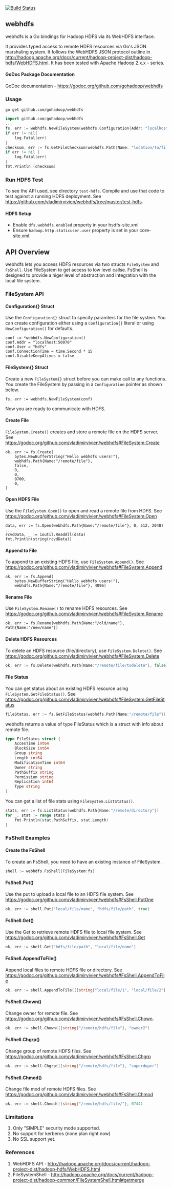 [![Build Status](https://drone.io/github.com/gohadoop/webhdfs/status.png)](https://drone.io/github.com/vladimirvivien/webhdfs/latest)

## webhdfs 
webhdfs is a Go bindings for Hadoop HDFS via its WebHDFS interface.  

It provides typed access to remote HDFS resources via Go's JSON marshaling system.  It follows the WebHDFS JSON protocol outline in  http://hadoop.apache.org/docs/current/hadoop-project-dist/hadoop-hdfs/WebHDFS.html.  It has been tested with Apache Hadoop 2.x.x - series.

#### GoDoc Package Documentation
GoDoc documentation - https://godoc.org/github.com/gohadoop/webhdfs

### Usage
```
go get github.com/gohadoop/webhdfs
```
```go
import github.com/gohadoop/webhdfs
...
fs, err := webhdfs.NewFileSystem(webhdfs.Configuration{Addr: "localhost:50070", User: "hdfs"})
if err != nil{
	log.Fatal(err)
}
checksum, err := fs.GetFileChecksum(webhdfs.Path{Name: "location/to/file"})
if err != nil {
	log.Fatal(err)
}
fmt.Println (checksum)
```

### Run HDFS Test
To see the API used, see directory `test-hdfs`. Compile and use that code to test against a running  HDFS deployment.  See https://github.com/vladimirvivien/webhdfs/tree/master/test-hdfs.

#### HDFS Setup
* Enable `dfs.webhdfs.enabled` property in your hsdfs-site.xml 
* Ensure `hadoop.http.staticuser.user` property is set in your core-site.xml.


## API Overview
webhdfs lets you access HDFS resources via two structs `FileSystem` and `FsShell`.  Use FileSystem to get access to low level callse.  FsShell is designed to provide a higer level of abstraction and integration with the local file system.

### FileSystem API 
#### Configuration{} Struct
Use the `Configuration{}` struct to specify paramters for the file system.  You can create configuration either using a `Configuration{}` literal or using `NewConfiguration()` for defaults. 

```
conf := *webhdfs.NewConfiguration()
conf.Addr = "localhost:50070"
conf.User = "hdfs"
conf.ConnectionTime = time.Second * 15
conf.DisableKeepAlives = false 
```

#### FileSystem{} Struct
Create a new `FileSystem{}` struct before you can make call to any functions.  You create the FileSystem by passing in a `Configuration` pointer as shown below. 
```
fs, err := webhdfs.NewFileSystem(conf)
```
Now you are ready to communicate with HDFS.

#### Create File
`FileSystem.Create()` creates and store a remote file on the HDFS server.
See https://godoc.org/github.com/vladimirvivien/webhdfs#FileSystem.Create
```
ok, err := fs.Create(
    bytes.NewBufferString("Hello webhdfs users!"),
	webhdfs.Path{Name:"/remote/file"},
	false,
	0,
	0,
	0700,
	0,
)
```

#### Open HDFS File
Use the `FileSystem.Open()` to open and read a remote file from HDFS.  See https://godoc.org/github.com/vladimirvivien/webhdfs#FileSystem.Open
```
data, err := fs.Open(webhdfs.Path{Name:"/remote/file"}, 0, 512, 2048)
...
rcvdData, _ := ioutil.ReadAll(data)
fmt.Println(string(rcvdData))

```

#### Append to File
To append to an existing HDFS file, use `FileSystem.Append()`.  See https://godoc.org/github.com/vladimirvivien/webhdfs#FileSystem.Append
```
ok, err := fs.Append(
    bytes.NewBufferString("Hello webhdfs users!"),
    webhdfs.Path{Name:"/remote/file"}, 4096)
```

#### Rename File
Use `FileSystem.Rename()` to rename HDFS resources. See https://godoc.org/github.com/vladimirvivien/webhdfs#FileSystem.Rename
```
ok, err := fs.Rename(webhdfs.Path{Name:"/old/name"}, Path{Name:"/new/name"})
```

#### Delete HDFS Resources
To delete an HDFS resource (file/directory), use `FileSystem.Delete()`.  See https://godoc.org/github.com/vladimirvivien/webhdfs#FileSystem.Delete
```go
ok, err := fs.Delete(webhdfs.Path{Name:"/remote/file/todelete"}, false)
```

#### File Status
You can get status about an existing HDFS resource using `FileSystem.GetFileStatus()`. See https://godoc.org/github.com/vladimirvivien/webhdfs#FileSystem.GetFileStatus

```go
fileStatus, err := fs.GetFileStatus(webhdfs.Path{Name:"/remote/file"})
```
webhdfs returns a value of type FileStatus which is a struct with info about remote file.
```go
type FileStatus struct {
	AccesTime int64
    BlockSize int64
    Group string
    Length int64
    ModificationTime int64
    Owner string
    PathSuffix string
    Permission string
    Replication int64
    Type string
}
```
You can get a list of file stats using `FileSystem.ListStatus()`.
```go
stats, err := fs.ListStatus(webhdfs.Path{Name:"/remote/directory"})
for _, stat := range stats {
    fmt.Println(stat.PathSuffix, stat.Length)
}
```
### FsShell Examples
#### Create the FsShell
To create an FsShell, you need to have an existing instance of FileSystem.
```go
shell := webhdfs.FsShell{FileSystem:fs}
```
#### FsShell.Put()
Use the put to upload a local file to an HDFS file system. See https://godoc.org/github.com/vladimirvivien/webhdfs#FsShell.PutOne
```go
ok, err := shell.Put("local/file/name", "hdfs/file/path", true)
```
#### FsShell.Get()
Use the Get to retrieve remote HDFS file to local file system. See https://godoc.org/github.com/vladimirvivien/webhdfs#FsShell.Get
```go
ok, err := shell.Get("hdfs/file/path", "local/file/name")
```

#### FsShell.AppendToFile()
Append local files to remote HDFS file or directory. See https://godoc.org/github.com/vladimirvivien/webhdfs#FsShell.AppendToFile
```go
ok, err := shell.AppendToFile([]string{"local/file/1", "local/file/2"}, "remote/hdfs/path")
```

#### FsShell.Chown()
Change owner for remote file.  See https://godoc.org/github.com/vladimirvivien/webhdfs#FsShell.Chown.
```go
ok, err := shell.Chown([]string{"/remote/hdfs/file"}, "owner2")
```

#### FsShell.Chgrp()
Change group of remote HDFS files.  See https://godoc.org/github.com/vladimirvivien/webhdfs#FsShell.Chgrp
```go
ok, err := shell.Chgrp([]string{"/remote/hdfs/file"}, "superduper")
```

#### FsShell.Chmod()
Change file mod of remote HDFS files.  See https://godoc.org/github.com/vladimirvivien/webhdfs#FsShell.Chmod
```go
ok, err := shell.Chmod([]string{"/remote/hdfs/file/"}, 0744)
```

### Limitations
1. Only "SIMPLE" security mode supported.
2. No support for kerberos (none plan right now)
3. No SSL support yet.

### References
1. WebHDFS API - http://hadoop.apache.org/docs/current/hadoop-project-dist/hadoop-hdfs/WebHDFS.html
2. FileSystemShell - http://hadoop.apache.org/docs/current/hadoop-project-dist/hadoop-common/FileSystemShell.html#getmerge
